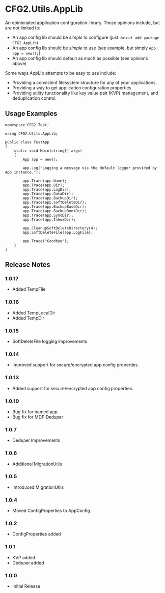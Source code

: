 # CFG2.Utils.AppLib

An opinionated application configuration library. Those opinions include, but are not limited to:

- An app config lib should be *simple* to configure (just ```dotnet add package CFG2.AppLib```)
- An app config lib should be *simple* to use (see example, but simply ```App app = new();```)
- An app config lib should default as much as possible (see opinions above)

Some ways AppLib attempts to be easy to use include:

- Providing a consistent filesystem structure for any of your applications.
- Providing a way to get application configuration properties.
- Providing utility functionality like key value pair (KVP) management, and deduplication control.

## Usage Examples

```
namespace CFG2.Test;

using CFG2.Utils.AppLib;

public class TestApp
{
    static void Main(string[] args)
    {
        App app = new();

        app.Log("Logging a message via the default logger provided by App instance.");

        app.Trace(app.Name);
        app.Trace(app.Dir);
        app.Trace(app.LogDir);
        app.Trace(app.DataDir);
        app.Trace(app.BackupDir);
        app.Trace(app.SoftDeleteDir);
        app.Trace(app.BackupBaseDir);
        app.Trace(app.BackupRootDir);
        app.Trace(app.SyncDir);
        app.Trace(app.InboxDir);

        app.CleanupSoftDeleteDirectory(4);
        app.SoftDeleteFile(app.LogFile);

        app.Trace("Goodbye");
    }
}
```

## Release Notes

### 1.0.17
- Added TempFile

### 1.0.16
- Added TempLocalDir
- Added TempDir

### 1.0.15
- SoftDeleteFile logging improvements

### 1.0.14
- Improved support for secure/encrypted app config properties.

### 1.0.13
- Added support for secure/encrypted app config properties.

### 1.0.10
- Bug fix for named app
- Bug fix for MDP Deduper

### 1.0.7
- Deduper Improvements

### 1.0.6
- Additional MigrationUtils

### 1.0.5
- Introduced MigrationUtils

### 1.0.4
- Moved ConfigProperties to AppConfig

### 1.0.2
- ConfigProperties added

### 1.0.1
- KVP added
- Deduper added

### 1.0.0
- Initial Release